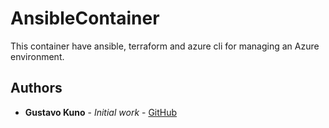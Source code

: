 # AnsibleContainer

This container have ansible, terraform and azure cli for managing an Azure environment.

## Authors

* **Gustavo Kuno** - *Initial work* - [GitHub](https://github.com/Gustavmk)